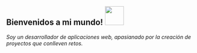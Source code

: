 <h2>Bienvenidos a mi mundo! <img src="https://user-images.githubusercontent.com/56301342/120715199-8e99a480-c4c4-11eb-8606-bcd50f95d249.gif" width="50"/> </h2>


<p><i>Soy un desarrollador de aplicaciones web, apasianado por la creación de proyectos que conlleven retos.</i></p>
